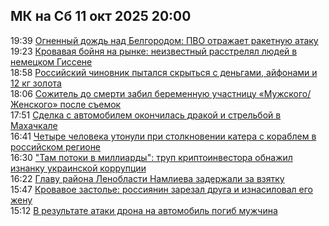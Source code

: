 <h2>МК на Сб 11 окт 2025 20:00</h2><!--2025-10-11 19:39:34-->
<div class="rssn">
  <div><span class="smaller gray hspace">19:39</span> <a class="nodecor" href="https://www.mk.ru/incident/2025/10/11/ognennyy-dozhd-nad-belgorodom-pvo-otrazhaet-raketnuyu-ataku.html">Огненный дождь над Белгородом: ПВО отражает ракетную атаку</a></div>
</div>
<div class="rssn">
  <div><span class="smaller gray hspace">19:23</span> <a class="nodecor" href="https://www.mk.ru/incident/2025/10/11/krovavaya-boynya-na-rynke-neizvestnyy-rasstrelyal-lyudey-v-nemeckom-gissene.html">Кровавая бойня на рынке: неизвестный расстрелял людей в немецком Гиссене</a></div>
</div>
<div class="rssn">
  <div><span class="smaller gray hspace">18:58</span> <a class="nodecor" href="https://www.mk.ru/incident/2025/10/11/rossiyskiy-chinovnik-pytalsya-skrytsya-s-dengami-ayfonami-i-12-kg-zolota.html">Российский чиновник пытался скрыться с деньгами, айфонами и 12 кг золота</a></div>
</div>
<div class="rssn">
  <div><span class="smaller gray hspace">18:06</span> <a class="nodecor" href="https://www.mk.ru/incident/2025/10/11/sozhitel-do-smerti-zabil-beremennuyu-uchastnicu-muzhskogozhenskogo-posle-semok.html">Сожитель до смерти забил беременную участницу «Мужского/Женского» после съемок</a></div>
</div>
<div class="rssn">
  <div><span class="smaller gray hspace">17:51</span> <a class="nodecor" href="https://www.mk.ru/incident/2025/10/11/sdelka-s-avtomobilem-okonchilas-drakoy-i-strelboy-v-makhachkale.html">Сделка с автомобилем окончилась дракой и стрельбой в Махачкале</a></div>
</div>
<div class="rssn">
  <div><span class="smaller gray hspace">16:41</span> <a class="nodecor" href="https://www.mk.ru/incident/2025/10/11/chetyre-cheloveka-utonuli-pri-stolknovenii-katera-s-korablem-v-rossiyskom-regione.html">Четыре человека утонули при столкновении катера с кораблем в российском регионе</a></div>
</div>
<div class="rssn">
  <div><span class="smaller gray hspace">16:30</span> <a class="nodecor" href="https://www.mk.ru/incident/2025/10/11/tam-potoki-v-milliardy-trup-kriptoinvestora-obnazhil-iznanku-ukrainskoy-korrupcii.html">&#34;Там потоки в миллиарды&#34;: труп криптоинвестора обнажил изнанку украинской коррупции</a></div>
</div>
<div class="rssn">
  <div><span class="smaller gray hspace">16:22</span> <a class="nodecor" href="https://www.mk.ru/incident/2025/10/11/glavu-rayona-lenoblasti-namlieva-zaderzhali-za-vzyatku.html">Главу района Ленобласти Намлиева задержали за взятку</a></div>
</div>
<div class="rssn">
  <div><span class="smaller gray hspace">15:47</span> <a class="nodecor" href="https://www.mk.ru/incident/2025/10/11/krovavoe-zastole-rossiyanin-zarezal-druga-i-iznasiloval-ego-zhenu.html">Кровавое застолье: россиянин зарезал друга и изнасиловал его жену</a></div>
</div>
<div class="rssn">
  <div><span class="smaller gray hspace">15:12</span> <a class="nodecor" href="https://www.mk.ru/incident/2025/10/11/v-rezultate-ataki-drona-na-avtomobil-pogib-muzhchina.html">В результате атаки дрона на автомобиль погиб мужчина</a></div>
</div><div class="rssurl gray smaller" style="display:none">https://www.mk.ru/rss/incident/index.xml</div>